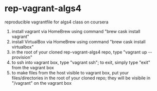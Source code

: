 # rep-vagrant-algs4
reproducible vagrantfile for algs4 class on coursera

1. install vagrant via HomeBrew using command "brew cask install vagrant"
1. install VirtualBox via HomeBrew using command "brew cask install virtualbox"
1. in the root of your cloned rep-vagrant-algs4 repo, type "vagrant up --provision"
1. to ssh into vagrant box, type "vagrant ssh"; to exit, simply type "exit" from the vagrant box
1. to make files from the host visible to vagrant box, put your files/directories in the root of your cloned repo; they will be visibile in "/vagrant" on the vagrant box
